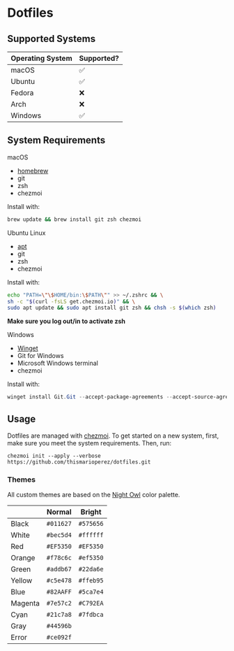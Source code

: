 # Dotfiles

## Supported Systems

| Operating System | Supported? |
| ---------------- | ---------- |
| macOS            | ✅         |
| Ubuntu           | ✅         |
| Fedora           | ❌         |
| Arch             | ❌         |
| Windows          | ✅         |

## System Requirements

macOS

-   [homebrew](https://brew.sh/)
-   git
-   zsh
-   chezmoi

Install with:

```sh
brew update && brew install git zsh chezmoi
```

Ubuntu Linux

-   [apt](https://wiki.debian.org/Apt)
-   git
-   zsh
-   chezmoi

Install with:

```sh
echo "PATH=\"\$HOME/bin:\$PATH\"" >> ~/.zshrc && \
sh -c "$(curl -fsLS get.chezmoi.io)" && \
sudo apt update && sudo apt install git zsh && chsh -s $(which zsh)
```

**Make sure you log out/in to activate zsh**

Windows

-   [Winget](https://github.com/microsoft/winget-cli)
-   Git for Windows
-   Microsoft Windows terminal
-   chezmoi

Install with:

```ps1
winget install Git.Git --accept-package-agreements --accept-source-agreements ; winget install Microsoft.WindowsTerminal --accept-package-agreements --accept-source-agreements ; winget install twpayne.chezmoi --accept-package-agreements --accept-source-agreements ; winget install Microsoft.PowerShell --accept-package-agreements --accept-source-agreements ;
```

## Usage

Dotfiles are managed with [chezmoi](https://www.chezmoi.io/).
To get started on a new system, first, make sure you meet the system requirements. Then, run:

```
chezmoi init --apply --verbose https://github.com/thismarioperez/dotfiles.git
```

### Themes

All custom themes are based on the [Night Owl](https://github.com/sdras/night-owl-vscode-theme) color palette.

|         | Normal    | Bright    |
| ------- | --------- | --------- |
| Black   | `#011627` | `#575656` |
| White   | `#bec5d4` | `#ffffff` |
| Red     | `#EF5350` | `#EF5350` |
| Orange  | `#f78c6c` | `#ef5350` |
| Green   | `#addb67` | `#22da6e` |
| Yellow  | `#c5e478` | `#ffeb95` |
| Blue    | `#82AAFF` | `#5ca7e4` |
| Magenta | `#7e57c2` | `#C792EA` |
| Cyan    | `#21c7a8` | `#7fdbca` |
| Gray    | `#44596b` |           |
| Error   | `#ce092f` |           |
